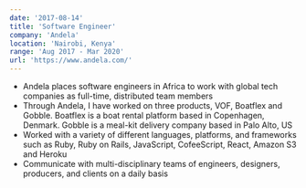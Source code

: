 ```yaml
---
date: '2017-08-14'
title: 'Software Engineer'
company: 'Andela'
location: 'Nairobi, Kenya'
range: 'Aug 2017 - Mar 2020'
url: 'https://www.andela.com/'
---
```


- Andela places software engineers in Africa to work with global tech companies
  as full-time, distributed team members
- Through Andela, I have worked on three products, VOF, Boatflex and Gobble.
  Boatflex is a boat rental platform based in Copenhagen, Denmark. Gobble is a meal-kit
delivery company based in Palo Alto, US
- Worked with a variety of different languages, platforms, and frameworks such as Ruby, Ruby on Rails, JavaScript, CofeeScript, React, Amazon S3 and Heroku
- Communicate with multi-disciplinary teams of engineers, designers, producers, and clients on a daily basis

